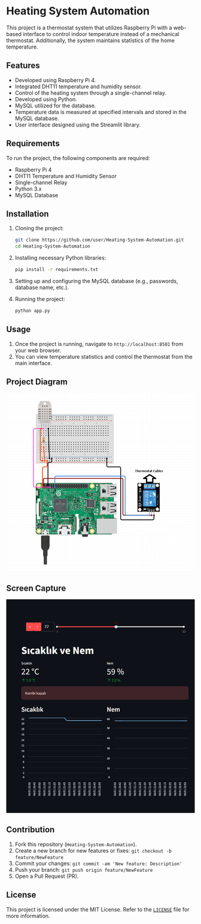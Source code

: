 
# Heating System Automation


This project is a thermostat system that utilizes Raspberry Pi with a web-based interface to control indoor temperature instead of a mechanical thermostat. Additionally, the system maintains statistics of the home temperature.

## Features

- Developed using Raspberry Pi 4.
- Integrated DHT11 temperature and humidity sensor.
- Control of the heating system through a single-channel relay.
- Developed using Python.
- MySQL utilized for the database.
- Temperature data is measured at specified intervals and stored in the MySQL database.
- User interface designed using the Streamlit library.

## Requirements

To run the project, the following components are required:

- Raspberry Pi 4
- DHT11 Temperature and Humidity Sensor
- Single-channel Relay
- Python 3.x
- MySQL Database

## Installation

1. Cloning the project:
    ```bash
    git clone https://github.com/user/Heating-System-Automation.git
    cd Heating-System-Automation
    ```

2. Installing necessary Python libraries:
    ```bash
    pip install -r requirements.txt
    ```

3. Setting up and configuring the MySQL database (e.g., passwords, database name, etc.).

4. Running the project:
    ```bash
    python app.py
    ```

## Usage

1. Once the project is running, navigate to `http://localhost:8501` from your web browser.
2. You can view temperature statistics and control the thermostat from the main interface.

## Project Diagram

![Project Diagram](images/diagram.png)

## Screen Capture

![Screen Capture](images/screen-capture.png)

## Contribution

1. Fork this repository (`Heating-System-Automation`).
2. Create a new branch for new features or fixes: `git checkout -b feature/NewFeature`
3. Commit your changes: `git commit -am 'New feature: Description'`
4. Push your branch: `git push origin feature/NewFeature`
5. Open a Pull Request (PR).

## License

This project is licensed under the MIT License. Refer to the [`LICENSE`](LICENSE) file for more information.


